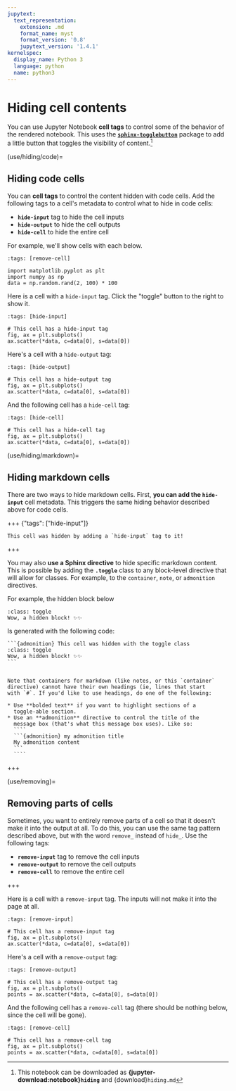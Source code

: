 ```yaml
---
jupytext:
  text_representation:
    extension: .md
    format_name: myst
    format_version: '0.8'
    jupytext_version: '1.4.1'
kernelspec:
  display_name: Python 3
  language: python
  name: python3
---
```


# Hiding cell contents

You can use Jupyter Notebook **cell tags** to control some of the behavior of
the rendered notebook. This uses the [**`sphinx-togglebutton`**](https://sphinx-togglebutton.readthedocs.io/en/latest/)
package to add a little button that toggles the visibility of content.[^download]

[^download]: This notebook can be downloaded as
            **{jupyter-download:notebook}`hiding`** and {download}`hiding.md`

(use/hiding/code)=

## Hiding code cells

You can **cell tags** to control the content hidden with code cells.
Add the following tags to a cell's metadata to control
what to hide in code cells:

* **`hide-input`** tag to hide the cell inputs
* **`hide-output`** to hide the cell outputs
* **`hide-cell`** to hide the entire cell

For example, we'll show cells with each below.

```{code-cell} ipython3
:tags: [remove-cell]

import matplotlib.pyplot as plt
import numpy as np
data = np.random.rand(2, 100) * 100
```

Here is a cell with a `hide-input` tag. Click the "toggle" button to the
right to show it.

```{code-cell} ipython3
:tags: [hide-input]

# This cell has a hide-input tag
fig, ax = plt.subplots()
ax.scatter(*data, c=data[0], s=data[0])
```

Here's a cell with a `hide-output` tag:

```{code-cell} ipython3
:tags: [hide-output]

# This cell has a hide-output tag
fig, ax = plt.subplots()
ax.scatter(*data, c=data[0], s=data[0])
```

And the following cell has a `hide-cell` tag:

```{code-cell} ipython3
:tags: [hide-cell]

# This cell has a hide-cell tag
fig, ax = plt.subplots()
ax.scatter(*data, c=data[0], s=data[0])
```

(use/hiding/markdown)=

## Hiding markdown cells

There are two ways to hide markdown cells. First, **you can add the `hide-input`**
cell metadata. This triggers the same hiding behavior described above for
code cells.

+++ {"tags": ["hide-input"]}

```{note}
This cell was hidden by adding a `hide-input` tag to it!
```

+++

You may also **use a Sphinx directive** to hide specific markdown content. This
is possible by adding the **`.toggle`** class to any block-level directive
that will allow for classes. For example, to the `container`, `note`, or `admonition`
directives.

For example, the hidden block below

```{admonition} This cell was hidden with the toggle class
:class: toggle
Wow, a hidden block! ✨✨
```

Is generated with the following code:

````
```{admonition} This cell was hidden with the toggle class
:class: toggle
Wow, a hidden block! ✨✨
```
````


`````{admonition} Don't add headings to toggle-able sections

Note that containers for markdown (like notes, or this `container`
directive) cannot have their own headings (ie, lines that start
with `#`. If you'd like to use headings, do one of the following:

* Use **bolded text** if you want to highlight sections of a
  toggle-able section.
* Use an **admonition** directive to control the title of the
  message box (that's what this message box uses). Like so:
  ````
  ```{admonition} my admonition title
  My admonition content
  ```
  ````
`````

+++

(use/removing)=

## Removing parts of cells

Sometimes, you want to entirely remove parts of a cell so that it doesn't make it
into the output at all. To do this, you can use the same tag pattern described above,
but with the word `remove_` instead of `hide_`. Use the following tags:

* **`remove-input`** tag to remove the cell inputs
* **`remove-output`** to remove the cell outputs
* **`remove-cell`** to remove the entire cell

+++

Here is a cell with a `remove-input` tag. The inputs will not make it into
the page at all.

```{code-cell} ipython3
:tags: [remove-input]

# This cell has a remove-input tag
fig, ax = plt.subplots()
ax.scatter(*data, c=data[0], s=data[0])
```

Here's a cell with a `remove-output` tag:

```{code-cell} ipython3
:tags: [remove-output]

# This cell has a remove-output tag
fig, ax = plt.subplots()
points = ax.scatter(*data, c=data[0], s=data[0])
```

And the following cell has a `remove-cell` tag (there should be nothing
below, since the cell will be gone).

```{code-cell} ipython3
:tags: [remove-cell]

# This cell has a remove-cell tag
fig, ax = plt.subplots()
points = ax.scatter(*data, c=data[0], s=data[0])
```
